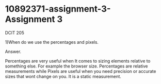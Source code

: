 # 10892371-assignment-3-Assignment 3
DCIT 205

1)When do we use the percentages and pixels.

Answer.

Percentages are very useful when It comes to sizing elements relative to something else. For example the browser size. Percentages are relative measurements while Pixels are useful when you need precision or accurate sizes that wont change on you. It is a static measurement.

